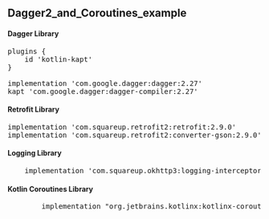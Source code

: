 ## Dagger2_and_Coroutines_example


#### Dagger Library
<pre>
plugins {
    id 'kotlin-kapt'
}

implementation 'com.google.dagger:dagger:2.27'
kapt 'com.google.dagger:dagger-compiler:2.27'
</pre>


#### Retrofit Library
<pre>
implementation 'com.squareup.retrofit2:retrofit:2.9.0'
implementation 'com.squareup.retrofit2:converter-gson:2.9.0'
</pre>


#### Logging Library
<pre>
    implementation 'com.squareup.okhttp3:logging-interceptor:4.8.0'
</pre>


#### Kotlin Coroutines Library
<pre>
        implementation "org.jetbrains.kotlinx:kotlinx-coroutines-android:1.3.6"
</pre>
